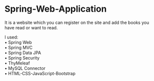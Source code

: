 # Spring-Web-Application

It is a website which you can register on the site and add the books you have read or want to read.

I used:<br />
• Spring Web<br />
• Spring MVC<br />
• Spring Data JPA<br />
• Spring Security<br />
• ThyMeleaf<br />
• MySQL Connector<br />
• HTML-CSS-JavaScript-Bootstrap
